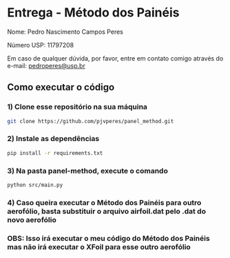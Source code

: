 # Entrega - Método dos Painéis

Nome: Pedro Nascimento Campos Peres

Número USP: 11797208

Em caso de qualquer dúvida, por favor, entre em contato comigo através do e-mail: pedroperes@usp.br

## Como executar o código

### 1) Clone esse repositório na sua máquina
```sh
git clone https://github.com/pjvperes/panel_method.git
```

### 2) Instale as dependências
```sh
pip install -r requirements.txt
```
### 3) Na pasta panel-method, execute o comando

```sh
python src/main.py
```

### 4) Caso queira executar o Método dos Painéis para outro aerofólio, basta substituir o arquivo airfoil.dat pelo .dat do novo aerofólio
### OBS: Isso irá executar o meu código do Método dos Painéis mas não irá executar o XFoil para esse outro aerofólio
